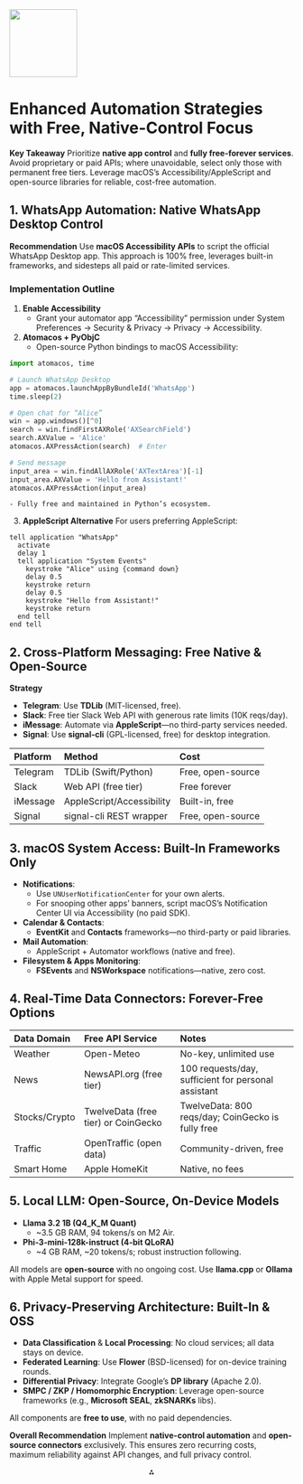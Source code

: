 <img src="https://r2cdn.perplexity.ai/pplx-full-logo-primary-dark%402x.png" class="logo" width="120"/>

# Enhanced Automation Strategies with Free, Native-Control Focus

**Key Takeaway**
Prioritize **native app control** and **fully free-forever services**. Avoid proprietary or paid APIs; where unavoidable, select only those with permanent free tiers. Leverage macOS’s Accessibility/AppleScript and open-source libraries for reliable, cost-free automation.

## 1. WhatsApp Automation: Native WhatsApp Desktop Control

**Recommendation**
Use **macOS Accessibility APIs** to script the official WhatsApp Desktop app. This approach is 100% free, leverages built-in frameworks, and sidesteps all paid or rate-limited services.

### Implementation Outline

1. **Enable Accessibility**
    - Grant your automator app “Accessibility” permission under System Preferences → Security \& Privacy → Privacy → Accessibility.
2. **Atomacos + PyObjC**
    - Open-source Python bindings to macOS Accessibility:

```python
import atomacos, time

# Launch WhatsApp Desktop
app = atomacos.launchAppByBundleId('WhatsApp')
time.sleep(2)

# Open chat for “Alice”
win = app.windows()[^0]
search = win.findFirstAXRole('AXSearchField')
search.AXValue = 'Alice'
atomacos.AXPressAction(search)  # Enter

# Send message
input_area = win.findAllAXRole('AXTextArea')[-1]
input_area.AXValue = 'Hello from Assistant!'
atomacos.AXPressAction(input_area)
```

    - Fully free and maintained in Python’s ecosystem.
3. **AppleScript Alternative**
For users preferring AppleScript:

```applescript
tell application "WhatsApp"
  activate
  delay 1
  tell application "System Events"
    keystroke "Alice" using {command down}
    delay 0.5
    keystroke return
    delay 0.5
    keystroke "Hello from Assistant!"
    keystroke return
  end tell
end tell
```


## 2. Cross-Platform Messaging: Free Native \& Open-Source

**Strategy**

- **Telegram**: Use **TDLib** (MIT-licensed, free).
- **Slack**: Free tier Slack Web API with generous rate limits (10K reqs/day).
- **iMessage**: Automate via **AppleScript**—no third-party services needed.
- **Signal**: Use **signal-cli** (GPL-licensed, free) for desktop integration.

| Platform | Method | Cost |
| :-- | :-- | :-- |
| Telegram | TDLib (Swift/Python) | Free, open-source |
| Slack | Web API (free tier) | Free forever |
| iMessage | AppleScript/Accessibility | Built-in, free |
| Signal | signal-cli REST wrapper | Free, open-source |

## 3. macOS System Access: Built-In Frameworks Only

- **Notifications**:
    - Use `UNUserNotificationCenter` for your own alerts.
    - For snooping other apps’ banners, script macOS’s Notification Center UI via Accessibility (no paid SDK).
- **Calendar \& Contacts**:
    - **EventKit** and **Contacts** frameworks—no third-party or paid libraries.
- **Mail Automation**:
    - AppleScript + Automator workflows (native and free).
- **Filesystem \& Apps Monitoring**:
    - **FSEvents** and **NSWorkspace** notifications—native, zero cost.


## 4. Real-Time Data Connectors: Forever-Free Options

| Data Domain | Free API Service | Notes |
| :-- | :-- | :-- |
| Weather | Open-Meteo | No-key, unlimited use |
| News | NewsAPI.org (free tier) | 100 requests/day, sufficient for personal assistant |
| Stocks/Crypto | TwelveData (free tier) or CoinGecko | TwelveData: 800 reqs/day; CoinGecko is fully free |
| Traffic | OpenTraffic (open data) | Community-driven, free |
| Smart Home | Apple HomeKit | Native, no fees |

## 5. Local LLM: Open-Source, On-Device Models

- **Llama 3.2 1B (Q4_K_M Quant)**
    - ~3.5 GB RAM, 94 tokens/s on M2 Air.
- **Phi-3-mini-128k-instruct (4-bit QLoRA)**
    - ~4 GB RAM, ~20 tokens/s; robust instruction following.

All models are **open-source** with no ongoing cost. Use **llama.cpp** or **Ollama** with Apple Metal support for speed.

## 6. Privacy-Preserving Architecture: Built-In \& OSS

- **Data Classification** \& **Local Processing**: No cloud services; all data stays on device.
- **Federated Learning**: Use **Flower** (BSD-licensed) for on-device training rounds.
- **Differential Privacy**: Integrate Google’s **DP library** (Apache 2.0).
- **SMPC / ZKP / Homomorphic Encryption**: Leverage open-source frameworks (e.g., **Microsoft SEAL**, **zkSNARKs** libs).

All components are **free to use**, with no paid dependencies.

**Overall Recommendation**
Implement **native-control automation** and **open-source connectors** exclusively. This ensures zero recurring costs, maximum reliability against API changes, and full privacy control.

<div style="text-align: center">⁂</div>

[^1]: 6prompts.md

